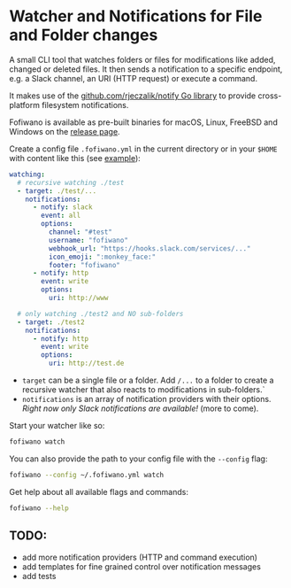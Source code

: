 # Watcher and Notifications for File and Folder changes

A small CLI tool that watches folders or files for modifications like added, changed or deleted files. It then sends a notification to a specific endpoint, e.g. a Slack channel, an URI (HTTP request) or execute a command. 

It makes use of the [github.com/rjeczalik/notify Go library](https://github.com/rjeczalik/notify) to provide cross-platform filesystem notifications.

Fofiwano is available as pre-built binaries for macOS, Linux, FreeBSD and Windows on the [release page](https://github.com/pteich/fofiwano/releases).

Create a config file `.fofiwano.yml` in the current directory or in your `$HOME` with content like this (see [example](.fofiwano.example.yml)):
```yaml
watching:
  # recursive watching ./test
  - target: ./test/...
    notifications:
      - notify: slack
        event: all
        options:
          channel: "#test"
          username: "fofiwano"
          webhook_url: "https://hooks.slack.com/services/..."
          icon_emoji: ":monkey_face:"
          footer: "fofiwano"
      - notify: http
        event: write
        options:
          uri: http://www

  # only watching ./test2 and NO sub-folders
  - target: ./test2
    notifications:
      - notify: http
        event: write
        options:
          uri: http://test.de

```

- `target` can be a single file or a folder. Add `/...` to a folder to create a recursive watcher that also reacts to modifications in sub-folders.`
- `notifications` is an array of notification providers with their options. *Right now only Slack notifications are available!* (more to come).

Start your watcher like so:
```bash
fofiwano watch
```

You can also provide the path to your config file with the `--config` flag:
```bash
fofiwano --config ~/.fofiwano.yml watch
```

Get help about all available flags and commands:
```bash
fofiwano --help
```

## TODO:

- add more notification providers (HTTP and command execution)
- add templates for fine grained control over notification messages
- add tests
